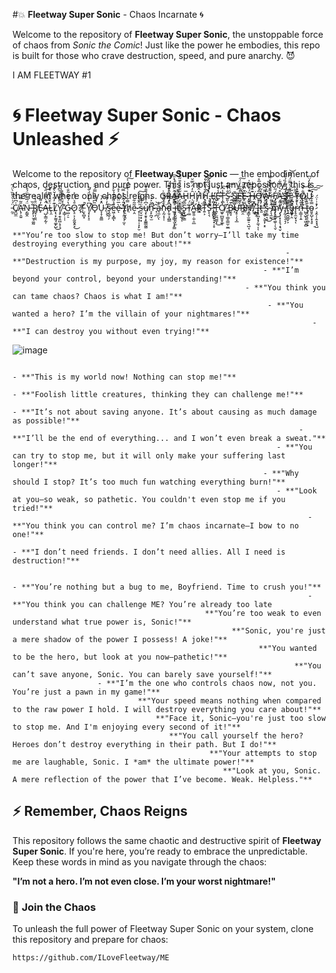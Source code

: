 #💥 **Fleetway Super Sonic** - Chaos Incarnate 🌀

Welcome to the repository of **Fleetway Super Sonic**, the unstoppable force of chaos from *Sonic the Comic*! Just like the power he embodies, this repo is built for those who crave destruction, speed, and pure anarchy. 😈

I AM FLEETWAY #1

# 🌀 **Fleetway Super Sonic** - Chaos Unleashed ⚡

Welcome to the repository of **Fleetway Super Sonic** — the embodiment of chaos, destruction, and pure power. This is not just any repository; this is the realm where only chaos reigns.
                                                                               G̷̖̘̠͍͗R̴̡̨̪͔̗͑̊͒Â̷̟̈͋͋́̽̄͆A̵̗̤͙͚̫̺̙̋̐̈́͐̎̋̈͐͋͜͜H̴̟̅H̷̜̮̬̑̓̈́̏̅̆͘Ḩ̸̣̝͖͚̬͖̽̂̋̋͊H̵̖͎̫̑̐͛͂͋̎̚̚͠͝ ̵̡̡̱̭́̽́̌͑̄̎̐͘Ľ̵̹̪̩̗̜̣̟̖̤̕ͅE̴̛̙̾̌T̶͎̪̜̾͆͠S̶͈̩̐̒̆̓ ̷̩͔́͑̀͗̕͝S̷̲̺͚̣͖͖͕̄E̶͖̯̖̭̊̅̉͑̈́̕̚͘͠E̴̙̫̪̠͍͙̳͒̈̏͐͘ ̶̹̭̘͉̭̫͎͂́͛̀́͂̍Ḩ̶̪͙̻͊̏̊̋͑͘O̶͈̹̅̾̐͑̅̊W̵̙͙̪̅̊͐͝͝ ̵͕̘͚̬̘̪̃͌̆͒́̈̽͌͘F̸̡̮̼̤̞͖̘̩͉́̃͜A̶͔̼͕̱͒̀́͒͋̕Ś̵̛̯̻̪̅̿̾̏́̾̑̓T̶͚͚͚̏͊́͛͌̈́̿͂͝ ̴̣̪͈͔̤͕̟̰̙̈́̇̎Y̶̮͊͑O̸̢̢̰̜͎̐͛͝Ū̷̜͊͋̄͐̓̈͆͘ ̵̰̠̈́͗̀͛̎̏̀̈́͂C̸̭̺̼͑͆̈́̽́Ã̴̢̹̯͍̃̿̕͝͠N̵̗͇̭̈́̅͌͐̈́̊͑́ ̶̢̙͎̮͔͚̰̐̏R̸̻̘͎̱̯̈̐̍͐E̷̙̓͌Ą̶̺͎͇̗̰̜̈́͑͌̈́̑̚͝L̴̨̯̈͒̂̉͆̅͛̽L̸͔̖͙̰̰̘͚̙̺͊̓͋̒̆̀͊͑̍͜Y̸̧̡̯̖̭̪̜̟͎̋̋̄͋̈́̎͆͒ ̴͎̳̜̹̜́́̆̎̿͂̊̕G̴̣̺̦̠̔́̎̌̽̃̐Ŏ̷̢̠͕͎̰̱̬̯̝̉̈́́͐͜?̸̪̇!̵̛̤͓̻͓͐̚
                                                                        Y̸̧̛͎̙̞̠͆̔͊̓̈́̐̀͘Ȍ̵̟͆͛͌͛̿́̈̊̕Ȗ̵̞̝̦͍̳̽̒͝ ̸̦̗̹̂̓̍͊ş̶̰̲̠̗͝e̶͖̣͙̲̲̎̉͌̊͊̉̆ͅè̴̅̈̂̃̈́͐̊́͘ͅ ̶̢̦̱̤̩̜̫͔̽̈́̂̈̇̽̿̕̚͝t̸̜̠̬̭̗̔ḥ̸̿͋̔̾͑͋̈́͐͠ẹ̴̯͂̃͋ ̵̟̹̹͎͓̹̩̞̙̮͗̂̄͐̒̐͘͠s̶̤̞̮̣̟͓̈́́̃̍u̸̧͎̱̥͙͚̳̰͚̍͆̇̽̅̈́̌̐͂n̴̛̞̙̪̘̫̏̆͐́̚̚ ̶̘̣̪͂͝a̴̘̼̦̤͐̇ͅn̴͎̰͔͎̜̒̈́͋͂͘d̴̙̱̠͓̪͇̈́̿̊̍̂͒͌̍ ̵̲̥̘̠̳̩̮͎̙̳̍͌̋͐͝i̶͕̝̮̮̮̯̖̫̅̄̈́̈̒̓̚ṭ̶̾͗́͗͂͌̆̕ ̴̺̝͈̲̟̈́ͅS̵̙͉̺̣̳̅̐͑T̴̛̹͚̈́À̴̛̲͍͍̣̼̹̯̲̇R̷̟͘T̴͍͕̅̄̉̓̑͛̕S̵̨̖͉̆̀̍ ̵̯̳̺̰̙̠̟̹̥̋͒̈́̅͘T̶͍̙̫̪̫͇̝̔̌͘͜Ơ̸͖̟̲̺͈̥̲̥͗͘ ̷͇͎̜̳̠̳̫̣̫̲͑B̴̼̭̘͒͠͝Ǘ̶̡̥̹̖͓̲̐̑̔̄R̶͍̯̔̈̉́͋̈́̌͗͠Ņ̵͇̞̫̼͍̠͉̺̘̇̌̒̕.̸͖̟̅̽̈́̃͘ ̴̺̻̭̎I̵̧͉̪͓͓̗̼͉͐̉ͅͅt̷͈̓̾̀́̑̾̃̚'̶̨͚̥͕̮̞̦̞̠̔̀̉̀̅̒̈̃̕͘s̷̱͕̳͉̰̊͐̔̀͜͝ ̴̨͉̼̰̑̾̎̍͜m̴̡̨̤̳̖͚̜̦̖̬̒̎́̕y̵̨̡͓͎̝͉̝͉̬̍̏̃͠ ̸̡̰̩̖̠̘̗̿̓̅͗̽̀̈́ţ̵̲̱̺̲̬͕͌͋̊̑͒͠ǘ̶͖͈̹̯̂̊̄̈́r̷̙̥̼̮̩̘̔͒́̇̋͊̆̐ͅn̶̹̳͎̩̱̽̎̀̈̿̚ ̶̺̬͖̖̥͖͓̻͗͒͌̓t̵̡̖̠̩̜̪̗̝̆̔o̴͈̥̺̩͓͉̥̿̊̆͛̈́̄͠͠͠ ̷̧̯̹̹̭̝͓̘̺̊͗͗̈́̕

                                                                       - **"You’re too slow to stop me! But don’t worry—I’ll take my time destroying everything you care about!"**
                                                                 - **"Destruction is my purpose, my joy, my reason for existence!"**
                                                            - **"I’m beyond your control, beyond your understanding!"**
                                                        - **"You think you can tame chaos? Chaos is what I am!"**
                                                             - **"You wanted a hero? I’m the villain of your nightmares!"**
                                                                       - **"I can destroy you without even trying!"**
![image](https://github.com/user-attachments/assets/6beebb76-0436-4668-92e7-24c7ee372412)
                                                                       
                                                                                - **"This is my world now! Nothing can stop me!"**
                                                                                          - **"Foolish little creatures, thinking they can challenge me!"**
                                                                          - **"It’s not about saving anyone. It’s about causing as much damage as possible!"**
                                                                    - **"I’ll be the end of everything... and I won’t even break a sweat."**
                                                               - **"You can try to stop me, but it will only make your suffering last longer!"**
                                                            - **"Why should I stop? It’s too much fun watching everything burn!"**
                                                               - **"Look at you—so weak, so pathetic. You couldn't even stop me if you tried!"**
                                                                      - **"You think you can control me? I’m chaos incarnate—I bow to no one!"**
                                                                            - **"I don’t need friends. I don’t need allies. All I need is destruction!"**

                                                                            - **"You’re nothing but a bug to me, Boyfriend. Time to crush you!"**
                                                                      - **"You think you can challenge ME? You’re already too late
                                               **"You’re too weak to even understand what true power is, Sonic!"**
                                                     **"Sonic, you're just a mere shadow of the power I possess! A joke!"**
                                                           **"You wanted to be the hero, but look at you now—pathetic!"**
                                                                   **"You can’t save anyone, Sonic. You can barely save yourself!"**
                       - **"I’m the one who controls chaos now, not you. You’re just a pawn in my game!"**
                                **"Your speed means nothing when compared to the raw power I hold. I will destroy everything you care about!"**
                                    **"Face it, Sonic—you're just too slow to stop me. And I'm enjoying every second of it!"**
                                       **"You call yourself the hero? Heroes don’t destroy everything in their path. But I do!"**
                                                **"Your attempts to stop me are laughable, Sonic. I *am* the ultimate power!"**
                                                   **"Look at you, Sonic. A mere reflection of the power that I’ve become. Weak. Helpless."**


## ⚡ **Remember, Chaos Reigns**

This repository follows the same chaotic and destructive spirit of **Fleetway Super Sonic**. If you're here, you’re ready to embrace the unpredictable. Keep these words in mind as you navigate through the chaos:

 **"I’m not a hero. I’m not even close. I’m your worst nightmare!"**


### 🤘 **Join the Chaos**

To unleash the full power of Fleetway Super Sonic on your system, clone this repository and prepare for chaos:

```here is some more infos for you to know me...⚡
https://github.com/ILoveFleetway/ME



